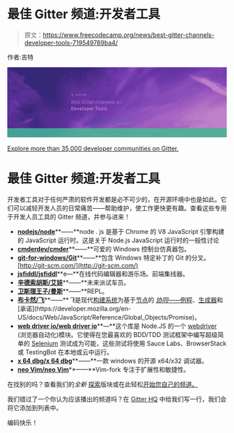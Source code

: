 # 最佳 Gitter 频道:开发者工具

> 原文：<https://www.freecodecamp.org/news/best-gitter-channels-developer-tools-719549789ba4/>

作者:吉特

![xUUoJ9EwPZQnHk-UFWl6hicgUt8Ft5nlaR2b](img/33fc1717caedb135c59d1803dd5254b0.png)

[Explore more than 35,000 developer communities on Gitter.](https://gitter.im/explore/tags/curated:frontend)

# 最佳 Gitter 频道:开发者工具

开发者工具对于任何严肃的软件开发都是必不可少的，在开源环境中也是如此。它们可以减轻开发人员的日常痛苦——帮助维护，使工作更快更有趣。查看这些专用于开发人员工具的 Gitter 频道，并参与进来！

*   [**nodejs/node**](https://gitter.im/nodejs/node?utm_source=blog&utm_medium=content&utm_campaign=devtools)**——**node . js 是基于 Chrome 的 V8 JavaScript 引擎构建的 JavaScript 运行时。这是关于 Node.js JavaScript 运行时的一般性讨论
*   [**cmderdev/cmder**](https://gitter.im/cmderdev/cmder?utm_source=blog&utm_medium=content&utm_campaign=devtools)**——**可爱的 Windows 控制台仿真器包。
*   [**git-for-windows/Git**](https://gitter.im/git-for-windows/git?utm_source=blog&utm_medium=content&utm_campaign=devtools)**——**包含 Windows 特定补丁的 Git 的分叉。[http://git-scm.com/](http://git-scm.com/)
*   [**jsfiddl/jsfiddl**](https://gitter.im/jsfiddle/jsfiddle?utm_source=blog&utm_medium=content&utm_campaign=devtools)**e—**在线代码编辑器和游乐场。前端集线器。
*   [**辛德索胡斯/艾娃**](https://gitter.im/sindresorhus/ava?utm_source=blog&utm_medium=content&utm_campaign=devtools)**——**未来派试车员。
*   [**卫斯理王子/曼斯**](https://gitter.im/princejwesley/Mancy?utm_source=blog&utm_medium=content&utm_campaign=devtools)**——**REPL。
*   [**布卡然/飞**](https://gitter.im/bucaran/fly?utm_source=blog&utm_medium=content&utm_campaign=devtools)**——***飞*是现代[构建系统](https://en.wikipedia.org/wiki/Build_automation)为基于[节点](https://nodejs.org/)的 [*协同*——例程](https://medium.com/@tjholowaychuk/callbacks-vs-coroutines-174f1fe66127)、[生成器](https://developer.mozilla.org/en-US/docs/Web/JavaScript/Reference/Statements/function*)和[承诺](https://developer.mozilla.org/en-US/docs/Web/JavaScript/Reference/Global_Objects/Promise)。
*   [**web driver io/web driver io**](https://gitter.im/webdriverio/webdriverio?utm_source=blog&utm_medium=content&utm_campaign=devtools)**—**这个库是 Node.JS 的一个 [webdriver](https://w3c.github.io/webdriver/webdriver-spec.html) (浏览器自动化)模块。它使得在您最喜欢的 BDD/TDD 测试框架中编写超级简单的 [Selenium](https://en.wikipedia.org/wiki/Selenium_(software)) 测试成为可能，这些测试将使用 Sauce Labs、BrowserStack 或 TestingBot 在本地或云中运行。
*   [**x 64 dbg/x 64 dbg**](https://gitter.im/x64dbg/x64dbg?utm_source=blog&utm_medium=content&utm_campaign=devtools)**——**一款 windows 的开源 x64/x32 调试器。
*   [**neo Vim/neo Vim**](https://gitter.im/neovim/neovim?utm_source=blog&utm_medium=content&utm_campaign=devtools)**——**Vim-fork 专注于扩展性和敏捷性。

在找别的吗？查看我们的*全新* [探索](https://gitter.im/explore/tags/javascript,php,ruby)版块或在此轻松[开始您自己的频道。](https://gitter.im/home#createroom)

我们错过了一个你认为应该播出的频道吗？在 [Gitter HQ](https://gitter.im/gitterHQ/gitter) 中给我们写一行，我们会将它添加到列表中。

编码快乐！